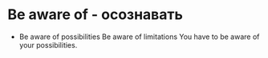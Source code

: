 # Be aware of - осознавать

- Be aware of possibilities Be aware of limitations You have to be aware of your possibilities.
